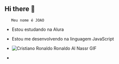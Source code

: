 ## Hi there 👋
       Meu nome é JOAO
- Estou estudando na Alura
- Estou me desenvolvendo na linguagem JavaScript
- ![Cristiano Ronaldo Ronaldo Al Nassr GIF](https://media1.tenor.com/m/y83zgyzi_UcAAAAd/cristiano-ronaldo-cristiano.gif)

-
